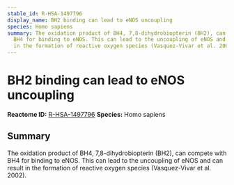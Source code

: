 ```yaml
---
stable_id: R-HSA-1497796
display_name: BH2 binding can lead to eNOS uncoupling
species: Homo sapiens
summary: The oxidation product of BH4, 7,8-dihydrobiopterin (BH2), can compete with
  BH4 for binding to eNOS. This can lead to the uncoupling of eNOS and can result
  in the formation of reactive oxygen species (Vasquez-Vivar et al. 2002).
---
```


# BH2 binding can lead to eNOS uncoupling
**Reactome ID:** [R-HSA-1497796](https://reactome.org/content/detail/R-HSA-1497796)
**Species:** Homo sapiens

## Summary

The oxidation product of BH4, 7,8-dihydrobiopterin (BH2), can compete with BH4 for binding to eNOS. This can lead to the uncoupling of eNOS and can result in the formation of reactive oxygen species (Vasquez-Vivar et al. 2002).
